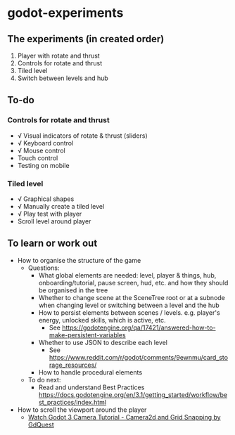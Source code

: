 # godot-experiments

## The experiments (in created order)

1. Player with rotate and thrust
1. Controls for rotate and thrust
1. Tiled level
1. Switch between levels and hub

## To-do

### Controls for rotate and thrust

- √ Visual indicators of rotate & thrust (sliders)
- √ Keyboard control
- √ Mouse control
- Touch control
- Testing on mobile

### Tiled level

- √ Graphical shapes
- √ Manually create a tiled level
- √ Play test with player
- Scroll level around player


## To learn or work out

- How to organise the structure of the game
	- Questions:
		- What global elements are needed: level, player & things, hub, onboarding/tutorial, pause screen, hud, etc. and how they should be organised in the tree
		- Whether to change scene at the SceneTree root or at a subnode when changing level or switching between a level and the hub
		- How to persist elements between scenes / levels. e.g. player's energy, unlocked skills, which is active, etc.
			- See https://godotengine.org/qa/17421/answered-how-to-make-persistent-variables
		- Whether to use JSON to describe each level
			- See https://www.reddit.com/r/godot/comments/9ewnmu/card_storage_resources/
		- How to handle procedural elements
	- To do next:
		- Read and understand Best Practices https://docs.godotengine.org/en/3.1/getting_started/workflow/best_practices/index.html
- How to scroll the viewport around the player
	- [Watch Godot 3 Camera Tutorial - Camera2d and Grid Snapping by GdQuest](https://www.youtube.com/watch?v=lNNO-Gh5j78&vl=en)

